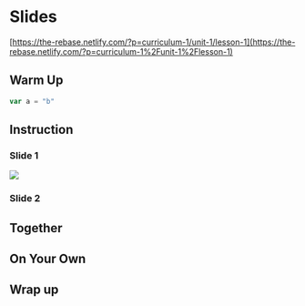 # Slides

[https://the-rebase.netlify.com/?p=curriculum-1/unit-1/lesson-1](https://the-rebase.netlify.com/?p=curriculum-1%2Funit-1%2Flesson-1)

## Warm Up

```javascript
var a = "b"
```

## Instruction

### Slide 1

![](http://news.mit.edu/sites/mit.edu.newsoffice/files/images/2016/MIT-Earth-Dish_0.jpg)

### Slide 2

## Together

## On Your  Own

## Wrap up

